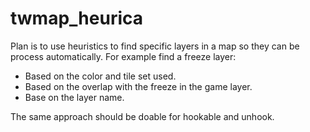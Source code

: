 # twmap_heurica

Plan is to use heuristics to find specific layers in a map so they can be process automatically.
For example find a freeze layer:
 - Based on the color and tile set used.
 - Based on the overlap with the freeze in the game layer.
 - Base on the layer name.

The same approach should be doable for hookable and unhook.

